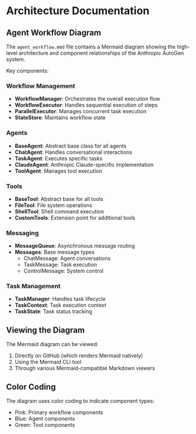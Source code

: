 # Architecture Documentation

## Agent Workflow Diagram

The `agent_workflow.mmd` file contains a Mermaid diagram showing the high-level architecture and component relationships of the Anthropic AutoGen system.

Key components:

### Workflow Management
- **WorkflowManager**: Orchestrates the overall execution flow
- **WorkflowExecutor**: Handles sequential execution of steps
- **ParallelExecutor**: Manages concurrent task execution
- **StateStore**: Maintains workflow state

### Agents
- **BaseAgent**: Abstract base class for all agents
- **ChatAgent**: Handles conversational interactions
- **TaskAgent**: Executes specific tasks
- **ClaudeAgent**: Anthropic Claude-specific implementation
- **ToolAgent**: Manages tool execution

### Tools
- **BaseTool**: Abstract base for all tools
- **FileTool**: File system operations
- **ShellTool**: Shell command execution
- **CustomTools**: Extension point for additional tools

### Messaging
- **MessageQueue**: Asynchronous message routing
- **Messages**: Base message types
  - ChatMessage: Agent conversations
  - TaskMessage: Task execution
  - ControlMessage: System control

### Task Management
- **TaskManager**: Handles task lifecycle
- **TaskContext**: Task execution context
- **TaskState**: Task status tracking

## Viewing the Diagram

The Mermaid diagram can be viewed:
1. Directly on GitHub (which renders Mermaid natively)
2. Using the Mermaid CLI tool
3. Through various Mermaid-compatible Markdown viewers

## Color Coding

The diagram uses color coding to indicate component types:
- Pink: Primary workflow components
- Blue: Agent components
- Green: Tool components
